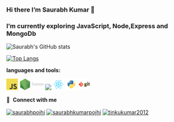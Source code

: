### Hi there I’m Saurabh Kumar 👋 
###  I’m currently exploring JavaScript, Node,Express and MongoDb
![Saurabh's GitHub stats](https://github-readme-stats.vercel.app/api?username=saurabhpojhi&theme=dark&show_icons=true)

[![Top Langs](https://github-readme-stats.vercel.app/api/top-langs/?username=saurabhpojhi&layout=compact)](https://github.com/saurabhpojhi/github-readme-stats)

**languages and tools:**  

<code><img height="30" src="https://raw.githubusercontent.com/github/explore/80688e429a7d4ef2fca1e82350fe8e3517d3494d/topics/javascript/javascript.png"></code>
<code><img height="30" src="https://raw.githubusercontent.com/github/explore/80688e429a7d4ef2fca1e82350fe8e3517d3494d/topics/nodejs/nodejs.png"></code>
<code><img height="30" src="https://raw.githubusercontent.com/github/explore/80688e429a7d4ef2fca1e82350fe8e3517d3494d/topics/express/express.png"></code>
<code><img height="30" src="https://raw.githubusercontent.com/github/explore/80688e429a7d4ef2fca1e82350fe8e3517d3494d/topics/mongo/mongo.png"></code>
<code><img height="30" src="https://raw.githubusercontent.com/github/explore/80688e429a7d4ef2fca1e82350fe8e3517d3494d/topics/react/react.png"></code>
<code><img height="30" src="https://raw.githubusercontent.com/github/explore/80688e429a7d4ef2fca1e82350fe8e3517d3494d/topics/python/python.png"></code>
<code><img height="30" src="https://raw.githubusercontent.com/github/explore/80688e429a7d4ef2fca1e82350fe8e3517d3494d/topics/git/git.png"></code>

🔗 &nbsp;**Connect with me**
<p align="left">
<a href="https://dev.to/saurabhpojhi" target="blank"><img align="center" src="https://cdn.jsdelivr.net/npm/simple-icons@3.0.1/icons/dev-dot-to.svg" alt="saurabhpojhi" height="30" width="40" /></a>
<a href="https://linkedin.com/in/saurabhkumarpojhi" target="blank"><img align="center" src="https://raw.githubusercontent.com/saurabhpojhi/github-profile-readme-generator/master/src/images/icons/Social/linked-in-alt.svg" alt="saurabhkumarpojhi" height="30" width="40" /></a>
  <a href="https://instagram.com/tinkukumar2012" target="blank"><img align="center" src="https://raw.githubusercontent.com/saurabhpojhi/github-profile-readme-generator/master/src/images/icons/Social/instagram.svg" alt="tinkukumar2012" height="30" width="40" /></a>
